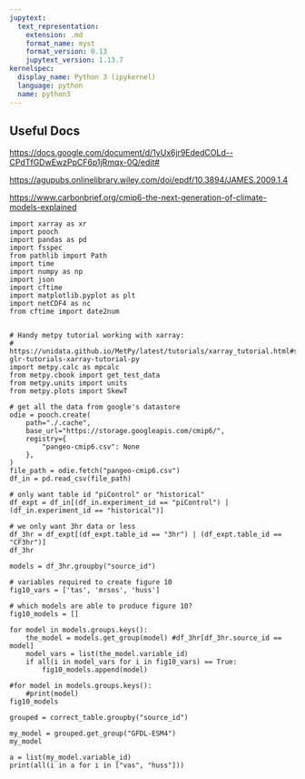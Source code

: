 ```yaml
---
jupytext:
  text_representation:
    extension: .md
    format_name: myst
    format_version: 0.13
    jupytext_version: 1.13.7
kernelspec:
  display_name: Python 3 (ipykernel)
  language: python
  name: python3
---
```


## Useful Docs

https://docs.google.com/document/d/1yUx6jr9EdedCOLd--CPdTfGDwEwzPpCF6p1jRmqx-0Q/edit#

https://agupubs.onlinelibrary.wiley.com/doi/epdf/10.3894/JAMES.2009.1.4

https://www.carbonbrief.org/cmip6-the-next-generation-of-climate-models-explained

```{code-cell} ipython3
import xarray as xr
import pooch
import pandas as pd
import fsspec
from pathlib import Path
import time
import numpy as np
import json
import cftime
import matplotlib.pyplot as plt
import netCDF4 as nc
from cftime import date2num


# Handy metpy tutorial working with xarray:
# https://unidata.github.io/MetPy/latest/tutorials/xarray_tutorial.html#sphx-glr-tutorials-xarray-tutorial-py
import metpy.calc as mpcalc
from metpy.cbook import get_test_data
from metpy.units import units
from metpy.plots import SkewT
```

```{code-cell} ipython3
# get all the data from google's datastore
odie = pooch.create(
    path="./.cache",
    base_url="https://storage.googleapis.com/cmip6/",
    registry={
        "pangeo-cmip6.csv": None
    },
)
file_path = odie.fetch("pangeo-cmip6.csv")
df_in = pd.read_csv(file_path)
```

```{code-cell} ipython3
# only want table id "piControl" or "historical"
df_expt = df_in[(df_in.experiment_id == "piControl") | (df_in.experiment_id == "historical")]
```

```{code-cell} ipython3
# we only want 3hr data or less
df_3hr = df_expt[(df_expt.table_id == "3hr") | (df_expt.table_id == "CF3hr")]
df_3hr
```

```{code-cell} ipython3
models = df_3hr.groupby("source_id")
```

```{code-cell} ipython3
# variables required to create figure 10
fig10_vars = ['tas', 'mrsos', 'huss']

# which models are able to produce figure 10?
fig10_models = []
```

```{code-cell} ipython3
for model in models.groups.keys():
    the_model = models.get_group(model) #df_3hr[df_3hr.source_id == model]
    model_vars = list(the_model.variable_id)
    if all(i in model_vars for i in fig10_vars) == True:
        fig10_models.append(model)
```

```{code-cell} ipython3
#for model in models.groups.keys():
    #print(model)
fig10_models
```

```{code-cell} ipython3
grouped = correct_table.groupby("source_id")
```

```{code-cell} ipython3
my_model = grouped.get_group("GFDL-ESM4")
my_model
```

```{code-cell} ipython3
a = list(my_model.variable_id)
print(all(i in a for i in ["vas", "huss"]))
```
